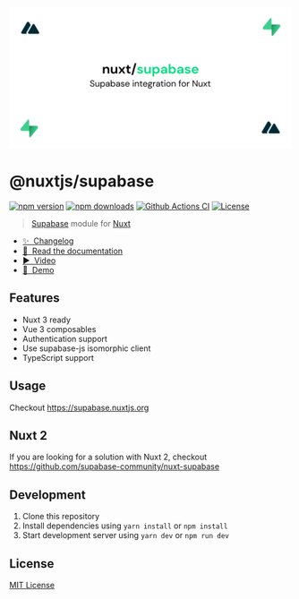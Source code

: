 [![@nuxtjs/supabase](./docs/static/preview.png)](https://supabase.nuxtjs.org)

# @nuxtjs/supabase

[![npm version][npm-version-src]][npm-version-href]
[![npm downloads][npm-downloads-src]][npm-downloads-href]
[![Github Actions CI][github-actions-ci-src]][github-actions-ci-href]
[![License][license-src]][license-href]

> [Supabase](https://supabase.com) module for [Nuxt](https://v3.nuxtjs.org)

- [✨ &nbsp;Changelog](https://github.com/nuxt-community/supabase-module/blob/main/CHANGELOG.md)
- [📖 &nbsp;Read the documentation](https://supabase.nuxtjs.org)
- [▶ &nbsp;Video](https://www.youtube.com/watch?v=jIyiRT6zT8Q)
- [👾 &nbsp;Demo](./demo)

## Features

- Nuxt 3 ready
- Vue 3 composables
- Authentication support
- Use supabase-js isomorphic client
- TypeScript support

## Usage

Checkout https://supabase.nuxtjs.org

## Nuxt 2

If you are looking for a solution with Nuxt 2, checkout https://github.com/supabase-community/nuxt-supabase

## Development

1. Clone this repository
2. Install dependencies using `yarn install` or `npm install`
3. Start development server using `yarn dev` or `npm run dev`

## License

[MIT License](./LICENSE)

<!-- Badges -->
[npm-version-src]: https://img.shields.io/npm/v/@nuxtjs/supabase/latest.svg
[npm-version-href]: https://npmjs.com/package/@nuxtjs/supabase

[npm-downloads-src]: https://img.shields.io/npm/dt/@nuxtjs/supabase.svg
[npm-downloads-href]: https://npmjs.com/package/@nuxtjs/supabase

[github-actions-ci-src]: https://github.com/nuxt-community/supabase-module/workflows/ci-main/badge.svg
[github-actions-ci-href]: https://github.com/nuxt-community/supabase-module/actions?query=workflow%3Aci

[codecov-src]: https://img.shields.io/codecov/c/github/nuxt-community/supabase-module.svg
[codecov-href]: https://codecov.io/gh/nuxt-community/supabase-module

[license-src]: https://img.shields.io/npm/l/@nuxtjs/supabase.svg
[license-href]: https://npmjs.com/package/@nuxtjs/supabase
